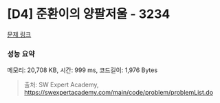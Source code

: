 # [D4] 준환이의 양팔저울 - 3234 

[문제 링크](https://swexpertacademy.com/main/code/problem/problemDetail.do?contestProbId=AWAe7XSKfUUDFAUw) 

### 성능 요약

메모리: 20,708 KB, 시간: 999 ms, 코드길이: 1,976 Bytes



> 출처: SW Expert Academy, https://swexpertacademy.com/main/code/problem/problemList.do